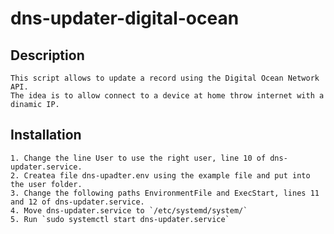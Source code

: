 # dns-updater-digital-ocean

## Description

    This script allows to update a record using the Digital Ocean Network API.
    The idea is to allow connect to a device at home throw internet with a dinamic IP.

## Installation

    1. Change the line User to use the right user, line 10 of dns-updater.service.
    2. Createa file dns-upadter.env using the example file and put into the user folder.
    3. Change the following paths EnvironmentFile and ExecStart, lines 11 and 12 of dns-updater.service.
    4. Move dns-updater.service to `/etc/systemd/system/`
    5. Run `sudo systemctl start dns-updater.service`

